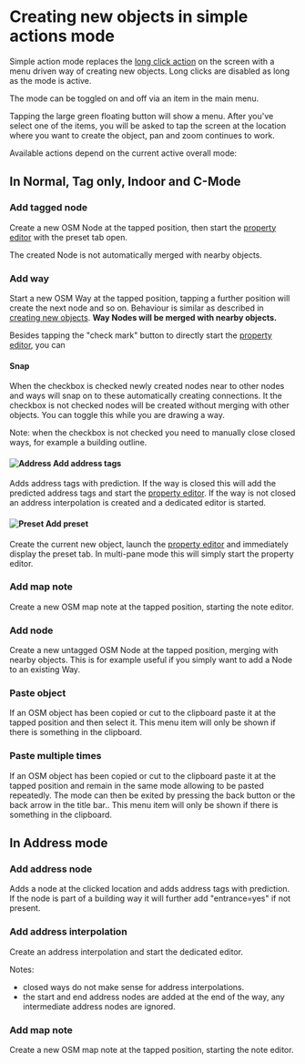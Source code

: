 # Creating new objects in simple actions mode

Simple action mode replaces the [long click action](../en/Creating%20new%20objects.md) on the screen with a menu driven way of creating new objects. Long clicks are disabled as long as the mode is active.

The mode can be toggled on and off via an item in the main menu. 

Tapping the large green floating button will show a menu. After you've select one of the items, you will be asked to tap the screen at the location where you want  to create the object, pan and zoom continues to work. 

Available actions depend on the current active overall mode:

## In Normal, Tag only, Indoor and C-Mode

### Add tagged node

Create a new OSM Node at the tapped position, then start the [property editor](../en/Property%20editor.md) with the preset tab open. 

The created Node is not automatically merged with nearby objects.

### Add way

Start a new OSM Way at the tapped position, tapping a further position will create the next node and so on. Behaviour is similar as described in [creating new objects](../en/Creating%20new%20objects.md). __Way Nodes will be merged with nearby objects.__

Besides tapping the "check mark" button to directly start the [property editor](../en/Property%20editor.md), you can

#### Snap

When the checkbox is checked newly created nodes near to other nodes and ways will snap on to these automatically creating connections. It the checkbox is not checked 
nodes will be created without merging with other objects. You can toggle this while you are drawing a way.

Note: when the checkbox is not checked you need to manually close closed ways, for example a building outline.

#### ![Address](../images/address.png) Add address tags

Adds address tags with prediction. If the way is closed this will add the predicted address tags and start the [property editor](../en/Property%20editor.md). If the way is not closed an address interpolation is created and a dedicated editor is started.

#### ![Preset](../images/tag_menu_preset.png) Add preset

Create the current new object, launch the [property editor](../en/Property%20editor.md) and immediately display the preset tab. In multi-pane mode this will simply start the property editor.

### Add map note

Create a new OSM map note at the tapped position, starting the note editor. 

### Add node

Create a new untagged OSM Node at the tapped position, merging with nearby objects. This is for example useful if you simply want to add a Node to an existing Way.

### Paste object

If an OSM object has been copied or cut to the clipboard paste it at the tapped position and then select it. This menu item will only be shown if there is something in the clipboard.

### Paste multiple times

If an OSM object has been copied or cut to the clipboard paste it at the tapped position and remain in the same mode allowing to be pasted repeatedly. The mode can then be exited by pressing the back button or the back arrow in the title bar.. This menu item will only be shown if there is something in the clipboard.

## In Address mode

### Add address node

Adds a node at the clicked location and adds address tags with prediction. If the node is part of a building way it will further add "entrance=yes" if not present.

### Add address interpolation

Create an address interpolation and start the dedicated editor. 

Notes: 

- closed ways do not make sense for address interpolations.
- the start and end address nodes are added at the end of the way, any intermediate address nodes are ignored.
### Add map note

Create a new OSM map note at the tapped position, starting the note editor. 

